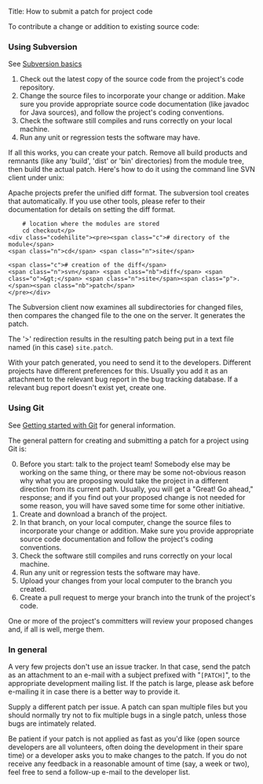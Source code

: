Title: How to submit a patch for project code

To contribute a change or addition to existing source code:

### Using Subversion ###

See [Subversion basics](subversion-basics.html)

1. Check out the latest copy of the source code from the project's code repository.
2. Change the source files to incorporate your change or addition. Make sure you provide appropriate source code documentation (like javadoc for
Java sources), and follow the project's coding conventions.
3. Check the software still compiles and runs correctly on your local machine.
4. Run any unit or regression tests the software may have.

If all this works, you can create your patch. Remove all build products and remnants (like any 'build', 'dist' or 'bin' directories) from the module tree, then build the actual patch. Here's how to do it using the command line SVN client under unix:

Apache projects prefer the unified diff format. The subversion tool creates that automatically. If you use other tools, please refer to their documentation for details on setting the diff format.

```
    # location where the modules are stored
    cd checkout</p>
<div class="codehilite"><pre><span class="c"># directory of the module</span>
<span class="n">cd</span> <span class="n">site</span>

<span class="c"># creation of the diff</span>
<span class="n">svn</span> <span class="nb">diff</span> <span class="o">&gt;</span> <span class="n">site</span><span class="p">.</span><span class="nb">patch</span>
</pre></div>
```

The Subversion client now examines all subdirectories for changed files, then compares the changed file to the one on the server. It generates the
patch.

The '&gt;' redirection results in the resulting patch being put in a text file named (in this case) `site.patch`.

With your patch generated, you need to send it to the developers. Different projects have different preferences for this. Usually you add it as an attachment to the relevant bug report in the bug tracking database. If a relevant bug report doesn't exist yet, create one.

### Using Git ###

See [Getting started with Git](git-primer.html) for general information.

The general pattern for creating and submitting a patch for a project using Git is:

0. Before you start: talk to the project team! Somebody else may be working on the same thing, or there may be some not-obvious reason why what you are proposing would take the project in a different direction from its current path. Usually, you will get a "Great! Go ahead," response; and if you find out your proposed change is not needed for some reason, you will have saved some time for some other initiative.
1. Create and download a branch of the project.
2. In that branch, on your local computer, change the source files to incorporate your change or addition. Make sure you provide appropriate source code documentation and follow the project's coding conventions.
3. Check the software still compiles and runs correctly on your local machine.
4. Run any unit or regression tests the software may have.
5. Upload your changes from your local computer to the branch you created.
6. Create a pull request to merge your branch into the trunk of the project's code.

One or more of the project's committers will review your proposed changes and, if all is well, merge them.


### In general ###

A very few projects don't use an issue tracker. In that case, send the patch as an attachment to an e-mail with a subject prefixed with "<code>[PATCH]</code>", to the appropriate development mailing list. If the patch is large, please ask before e-mailing it in case there is a better way to provide it.

Supply a different patch per issue. A patch can span multiple files but you should normally try not to fix multiple bugs in a single patch, unless those bugs are intimately related.

Be patient if your patch is not applied as fast as you'd like (open source developers are all volunteers, often doing the development in their spare time) or a developer asks you to make changes to the patch. If you do not receive any feedback in a reasonable amount of time (say, a week or two), feel free to send a follow-up e-mail to the developer list.
